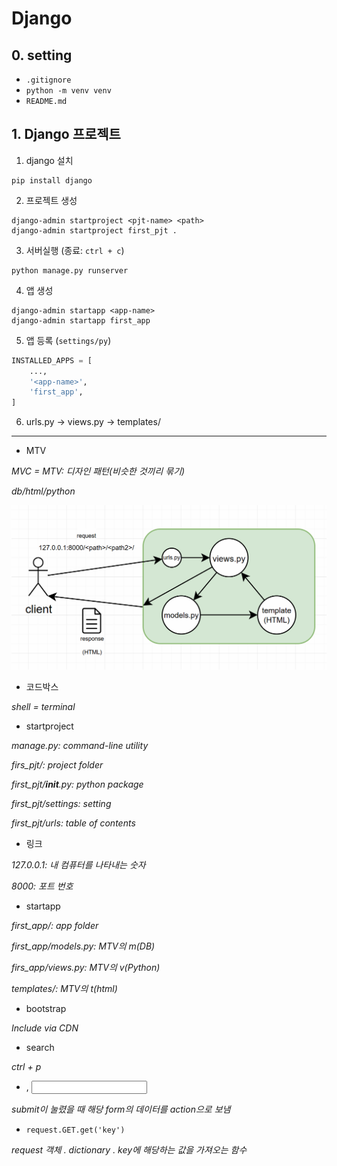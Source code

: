 # Django

## 0. setting

- `.gitignore`
- `python -m venv venv`
- `README.md`

## 1. Django 프로젝트

1. django 설치
```shell
pip install django
```

2. 프로젝트 생성
```shell
django-admin startproject <pjt-name> <path>
django-admin startproject first_pjt .
```

3. 서버실행 (종료: `ctrl + c`)
```shell
python manage.py runserver
```

4. 앱 생성
```shell
django-admin startapp <app-name>
django-admin startapp first_app
```

5. 앱 등록 (`settings/py`)
```python
INSTALLED_APPS = [
    ...,
    '<app-name>',
    'first_app',
]
```

6. urls.py → views.py → templates/

---
- MTV

*MVC = MTV: 디자인 패턴(비슷한 것끼리 묶기)*

*db/html/python*

![](./MTV.png)

- 코드박스

*shell = terminal*

- startproject

*manage.py: command-line utility*

*firs_pjt/: project folder*

*first_pjt/__init__.py: python package*

*first_pjt/settings: setting*

*first_pjt/urls: table of contents*

- 링크

*127.0.0.1: 내 컴퓨터를 나타내는 숫자*

*8000: 포트 번호*

- startapp

*first_app/: app folder*

*first_app/models.py: MTV의 m(DB)*

*firs_app/views.py: MTV의 v(Python)*

*templates/: MTV의 t(html)*

- bootstrap

*Include via CDN*

- search

*ctrl + p*

- <from>, <input>

*submit이 눌렸을 때 해당 form의 데이터를 action으로 보냄*

- `request.GET.get('key')`

*request 객체 . dictionary . key에 해당하는 값을 가져오는 함수*